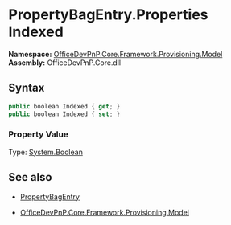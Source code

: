 # PropertyBagEntry.Properties Indexed
**Namespace:** [OfficeDevPnP.Core.Framework.Provisioning.Model](OfficeDevPnP.Core.Framework.Provisioning.Model.md)  
**Assembly:** OfficeDevPnP.Core.dll  
## Syntax
```C#
public boolean Indexed { get; }
public boolean Indexed { set; }
```

### Property Value
Type: [System.Boolean](System.Boolean.md) 

## See also
- [PropertyBagEntry](PropertyBagEntry.md) 

- [OfficeDevPnP.Core.Framework.Provisioning.Model](OfficeDevPnP.Core.Framework.Provisioning.Model.md)
